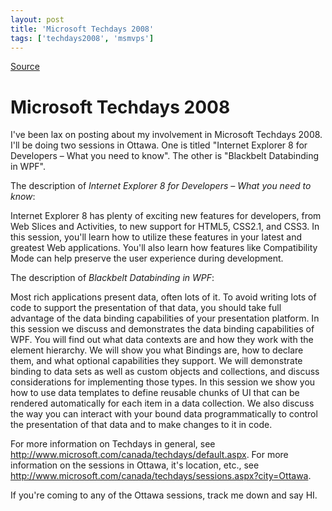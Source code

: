 ```yaml
---
layout: post
title: 'Microsoft Techdays 2008'
tags: ['techdays2008', 'msmvps']
---
```

[Source](http://blogs.msmvps.com/peterritchie/2008/11/03/microsoft-techdays-2008/ "Permalink to Microsoft Techdays 2008")

# Microsoft Techdays 2008

I've been lax on posting about my involvement in Microsoft Techdays 2008. I'll be doing two sessions in Ottawa. One is titled "Internet Explorer 8 for Developers – What you need to know". The other is "Blackbelt Databinding in WPF".

The description of _Internet Explorer 8 for Developers – What you need to know_:

Internet Explorer 8 has plenty of exciting new features for developers, from Web Slices and Activities, to new support for HTML5, CSS2.1, and CSS3. In this session, you'll learn how to utilize these features in your latest and greatest Web applications. You'll also learn how features like Compatibility Mode can help preserve the user experience during development. 

The description of _Blackbelt Databinding in WPF_:

Most rich applications present data, often lots of it. To avoid writing lots of code to support the presentation of that data, you should take full advantage of the data binding capabilities of your presentation platform. In this session we discuss and demonstrates the data binding capabilities of WPF. You will find out what data contexts are and how they work with the element hierarchy. We will show you what Bindings are, how to declare them, and what optional capabilities they support. We will demonstrate binding to data sets as well as custom objects and collections, and discuss considerations for implementing those types. In this session we show you how to use data templates to define reusable chunks of UI that can be rendered automatically for each item in a data collection. We also discuss the way you can interact with your bound data programmatically to control the presentation of that data and to make changes to it in code. 

For more information on Techdays in general, see <http://www.microsoft.com/canada/techdays/default.aspx>. For more information on the sessions in Ottawa, it's location, etc., see <http://www.microsoft.com/canada/techdays/sessions.aspx?city=Ottawa>.

If you're coming to any of the Ottawa sessions, track me down and say HI.




